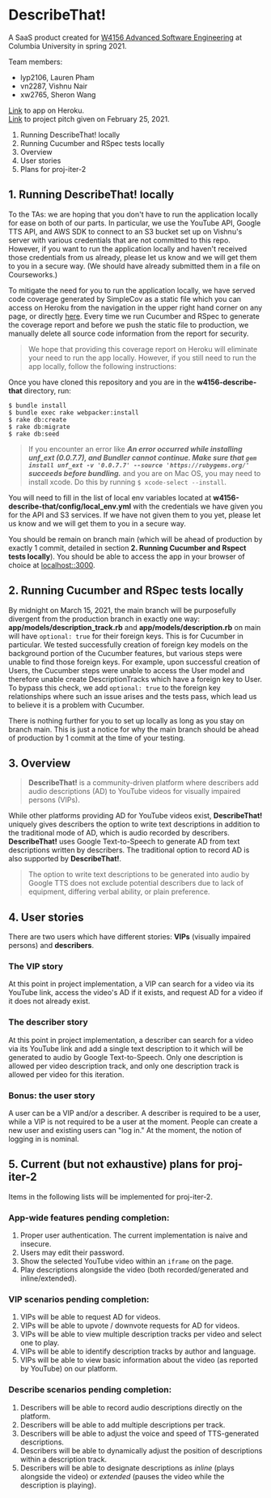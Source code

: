 # DescribeThat!

A SaaS product created for [W4156 Advanced Software Engineering](http://www.cs.columbia.edu/~junfeng/21sp-w4156/) at Columbia University in spring 2021.

Team members:
- lyp2106, Lauren Pham
- vn2287, Vishnu Nair
- xw2765, Sheron Wang

[Link](https://describe-that.herokuapp.com) to app on Heroku.  
[Link](https://youtu.be/_Xu9e_M3s20) to project pitch given on February 25, 2021.

1. Running DescribeThat! locally
2. Running Cucumber and RSpec tests locally
3. Overview
4. User stories
5. Plans for proj-iter-2

## 1. Running DescribeThat! locally
To the TAs: we are hoping that you don't have to run the application locally for ease on both of our parts. In particular, we use the YouTube API, Google TTS API, and AWS SDK to connect to an S3 bucket set up on Vishnu's server with various credentials that are not committed to this repo. However, if you want to run the application locally and haven't received those credentials from us already, please let us know and we will get them to you in a secure way. (We should have already submitted them in a file on Courseworks.)  

To mitigate the need for you to run the application locally, we have served code coverage generated by SimpleCov as a static file which you can access on Heroku from the navigation in the upper right hand corner on any page, or directly [here](https://describe-that.herokuapp.com/coverage). Every time we run Cucumber and RSpec to generate the coverage report and before we push the static file to production, we manually delete all source code information from the report for security.  

> We hope that providing this coverage report on Heroku will eliminate your need to run the app locally. However, if you still need to run the app locally, follow the following instructions:  

Once you have cloned this repository and you are in the **w4156-describe-that** directory, run:
```
$ bundle install
$ bundle exec rake webpacker:install
$ rake db:create
$ rake db:migrate
$ rake db:seed
```
> If you encounter an error like ***An error occurred while installing unf_ext (0.0.7.7), and Bundler cannot continue. Make sure that `gem install unf_ext -v '0.0.7.7' --source 'https://rubygems.org/'` succeeds before bundling.*** and you are on Mac OS, you may need to install xcode. Do this by running ```$ xcode-select --install```.

You will need to fill in the list of local env variables located at **w4156-describe-that/config/local_env.yml** with the credentials we have given you for the API and S3 services. If we have not given them to you yet, please let us know and we will get them to you in a secure way.  

You should be remain on branch main (which will be ahead of production by exactly 1 commit, detailed in section **2. Running Cucumber and Rspect tests locally**). You should be able to access the app in your browser of choice at [localhost::3000](localhost::3000).

## 2. Running Cucumber and RSpec tests locally
By midnight on March 15, 2021, the main branch will be purposefully divergent from the production branch in exactly one way: **app/models/description_track.rb** and **app/models/description.rb** on main will have ```optional: true``` for their foreign keys. This is for Cucumber in particular. We tested successfully creation of foreign key models on the background portion of the Cucumber features, but various steps were unable to find those foreign keys. For example, upon successful creation of Users, the Cucumber steps were unable to access the User model and therefore unable create DescriptionTracks which have a foreign key to User. To bypass this check, we add ```optional: true``` to the foreign key relationships where such an issue arises and the tests pass, which lead us to believe it is a problem with Cucumber.  

There is nothing further for you to set up locally as long as you stay on branch main. This is just a notice for why the main branch should be ahead of production by 1 commit at the time of your testing.

## 3. Overview

> **DescribeThat!** is a community-driven platform where describers add audio descriptions (AD) to YouTube videos for visually impaired persons (VIPs).

While other platforms providing AD for YouTube videos exist, **DescribeThat!** uniquely gives describers the option to write text descriptions in addition to the traditional mode of AD, which is audio recorded by describers. **DescribeThat!** uses Google Text-to-Speech to generate AD from text descriptions written by describers. The traditional option to record AD is also supported by **DescribeThat!**.

> The option to write text descriptions to be generated into audio by Google TTS does not exclude potential describers due to lack of equipment, differing verbal ability, or plain preference.

## 4. User stories
There are two users which have different stories: **VIPs** (visually impaired persons) and **describers**.

### The **VIP** story
At this point in project implementation, a VIP can search for a video via its YouTube link, access the video's AD if it exists, and request AD for a video if it does not already exist.

### The describer story
At this point in project implementation, a describer can search for a video via its YouTube link and add a single text description to it which will be generated to audio by Google Text-to-Speech. Only one description is allowed per video description track, and only one description track is allowed per video for this iteration.

### Bonus: the user story
A user can be a VIP and/or a describer. A describer is required to be a user, while a VIP is not required to be a user at the moment. People can create a new user and existing users can "log in." At the moment, the notion of logging in is nominal.

## 5. Current (but not exhaustive) plans for proj-iter-2

Items in the following lists will be implemented for proj-iter-2.

### App-wide features pending completion:
1. Proper user authentication. The current implementation is naive and insecure.
2. Users may edit their password.
3. Show the selected YouTube video within an `iframe` on the page.
4. Play descriptions alongside the video (both recorded/generated and inline/extended).

### VIP scenarios pending completion:
1. VIPs will be able to request AD for videos.
2. VIPs will be able to upvote / downvote requests for AD for videos.
3. VIPs will be able to view multiple description tracks per video and select one to play.
4. VIPs will be able to identify description tracks by author and language.
5. VIPs will be able to view basic information about the video (as reported by YouTube) on our platform.

### Describe scenarios pending completion:
1. Describers will be able to record audio descriptions directly on the platform.
2. Describers will be able to add multiple descriptions per track.
3. Describers will be able to adjust the voice and speed of TTS-generated descriptions.
4. Describers will be able to dynamically adjust the position of descriptions within a description track.
5. Describers will be able to designate descriptions as _inline_ (plays alongside the video) or _extended_ (pauses the video while the description is playing).